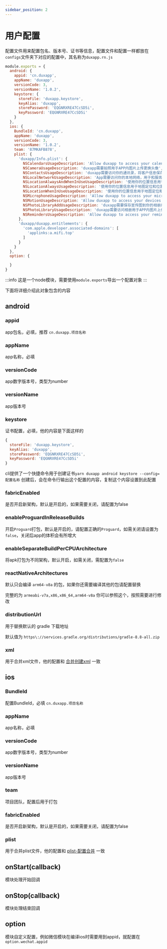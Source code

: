 ```yaml
---
sidebar_position: 2
---
```


# 用户配置

配置文件用来配置包名、版本号、证书等信息，配置文件和配置一样都放在`configs`文件夹下对应的配置中，其名称为`duxapp.rn.js`

```js
module.exports = {
  android: {
    appid: 'cn.duxapp',
    appName: 'duxapp',
    versionCode: 3,
    versionName: '1.0.2',
    keystore: {
      storeFile: 'duxapp.keystore',
      keyAlias: 'duxapp',
      storePassword: 'EQGNRXRE47CcSD5i',
      keyPassword: 'EQGNRXRE47CcSD5i'
    }
  },
  ios: {
    BundleId: 'cn.duxapp',
    appName: 'duxapp',
    versionCode: 3,
    versionName: '1.0.2',
    team: '87MKAFB878',
    plist: {
      'duxapp/Info.plist': {
        NSCalendarsUsageDescription: 'Allow duxapp to access your calendar',
        NSCameraUsageDescription: 'duxapp需要拍照用于APP内图片上传更换头像',
        NSContactsUsageDescription: 'duxapp需要访问你的通讯录，将客户信息保存到通讯录中',
        NSLocalNetworkUsageDescription: 'App需要访问你的本地网络，用于和服务器建立连接',
        NSLocationAlwaysAndWhenInUseUsageDescription: '使用你的位置信息用于地图定位和位置选择',
        NSLocationAlwaysUsageDescription: '使用你的位置信息用于地图定位和位置选择',
        NSLocationWhenInUseUsageDescription: '使用你的位置信息用于地图定位和位置选择',
        NSMicrophoneUsageDescription: 'Allow duxapp to access your microphone',
        NSMotionUsageDescription: 'Allow duxapp to access your devices accelerometer',
        NSPhotoLibraryAddUsageDescription: 'duxapp需要保存宣传图到你的相册用于分享',
        NSPhotoLibraryUsageDescription: 'duxapp需要访问相册用于APP内图片上传更换头像',
        NSRemindersUsageDescription: 'Allow duxapp to access your reminders',
      },
      'duxapp/duxapp.entitlements': {
        'com.apple.developer.associated-domains': [
          'applinks:a.mifi.top'
        ]
      }
    }
  },
  option: {

  }
}
```

:::info
这是一个node模块，需要使用`module.exports`导出一个配置对象
:::

下面将详细介绍此对象包含的内容

## android

### appid
app包名，必填，推荐 `cn.duxapp.项目名称`

### appName
app名称，必填

### versionCode
app数字版本号，类型为number

### versionName
app版本号

### keystore
证书配置，必填，他的内容是下面这样的

```js
{
  storeFile: 'duxapp.keystore',
  keyAlias: 'duxapp',
  storePassword: 'EQGNRXRE47CcSD5i',
  keyPassword: 'EQGNRXRE47CcSD5i'
}
``` 
cli提供了一个快捷命令用于创建证书`yarn duxapp android keystore --config=配置名称` 创建后，会在命令行输出这个配置的内容，复制这个内容设置到此配置

### fabricEnabled
是否开启新架构，默认是开启的，如果需要关闭，请配置为false

### enableProguardInReleaseBuilds
开启`Proguard`打包，默认是开启的，请配置正确的`Proguard`，如需关闭请设置为`false`，关闭后app的体积会有所增大

### enableSeparateBuildPerCPUArchitecture
将apk打包为不同架构，默认开启，如需关闭，需配置为`false`

### reactNativeArchitectures
默认只会编译 `arm64-v8a` 的包，如果你还需要编译其他的包请配置替换

完整的为 `armeabi-v7a,x86,x86_64,arm64-v8a` 你可以参照这个，按照需要进行修改

### distributionUrl
用于替换默认的 gradle 下载地址

默认值为
`https\://services.gradle.org/distributions/gradle-8.8-all.zip`

### xml
用于合并xml文件，他的配置和 [合并创建xml](package-update#xml-合并创建xml) 一致

## ios

### BundleId
配置BundleId，必填 `cn.duxapp.项目名称`

### appName
app名称，必填

### versionCode
app数字版本号，类型为number

### versionName
app版本号

### team
项目团队，配置后用于打包

### fabricEnabled
是否开启新架构，默认是开启的，如果需要关闭，请配置为false

### plist
用于合并plist文件，他的配置和 [plist-配置合并](package-update#plist-配置合并) 一致

## onStart(callback)

模块处理开始回调

## onStop(callback)

模块处理结束回调

## option
模块自定义配置，例如微信模块在编译ios时需要用到appid，就配置在`option.wechat.appid`

